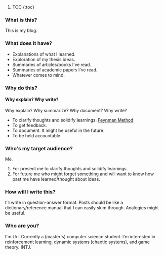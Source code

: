 1. TOC
{:toc}

### What is this?
This is my blog.

### What does it have?
- Explanations of what I learned.
- Exploration of my thesis ideas.
- Summaries of articles/books I've read.
- Summaries of academic papers I've read.
- Whatever comes to mind.

### Why do this?
#### Why explain? Why write?
Why explain? Why summarize? Why document? Why write?
- To clarify thoughts and solidify learnings. [Feynman Method](https://collegeinfogeek.com/feynman-technique/)
- To get feedback.
- To document. It might be useful in the future.
- To be held accountable.

### Who's my target audience?
Me. 
1. For present me to clarify thoughts and solidify learnings.
2. For future me who might forget something and will want to know how past me have learned/thought about ideas.

### How will I write this?
I'll write in question-answer format. Posts should be like a dictionary/reference manual that I can easily skim through. Analogies might be useful.

### Who are you?
I'm Uri. Currently a (master's) computer science student. I'm interested in reinforcement learning, dynamic systems (chaotic systems), and game theory. INTJ.
